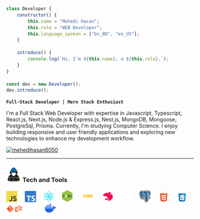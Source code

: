 ``` javascript
class Developer {
    constructor() {
        this.name = "Mehedi Hasan";
        this.role = "WEB Developer";
        this.language_spoken = ["bn_BD", "en_US"];
    }

    introduce() {
        console.log(`Hi, I'm ${this.name}, a ${this.role}.`);
    }
}

const dev = new Developer();
dev.introduce();

```

 **`Full-Stack Developer | Mern Stack Enthusiast`**

I'm a Full Stack Web Developer with expertise in Javascript, Typescript, React.js, Next.js, Node.js & Express.js, Nest.js, MongoDB, Mongoose, PostgreSql, Prisma. Currently, I'm studying Computer Science. I enjoy building responsive and user friendly applications and exploring new technologies to enhance my development workflow.


<p align="left">
    <a href="https://twitter.com/mehedihasan6050" target="blank"><img src="https://img.shields.io/twitter/follow/mehedihasan6050?logo=twitter&style=for-the-badge" alt="mehedihasan6050" /></a>  
   </p>

---

###  <img src="https://github.com/mehedihasan6050/mehedihasan6050/blob/main/img/tech.gif" width="40" height="40" /> Tech and Tools

<div align="left">
 <img src="https://github.com/mehedihasan6050/mehedihasan6050/blob/main/img/javascript.png" width="30"> &nbsp; &nbsp; 
 <img src="https://github.com/mehedihasan6050/mehedihasan6050/blob/main/img/typescript.png" width="30"> &nbsp; &nbsp;
 <img src="https://github.com/mehedihasan6050/mehedihasan6050/blob/main/img/react.gif" width="30"> &nbsp; &nbsp; 
 <img src="https://github.com/mehedihasan6050/mehedihasan6050/blob/main/img/node.gif" width="30"> &nbsp; &nbsp; 
 <img src="https://github.com/mehedihasan6050/mehedihasan6050/blob/main/img/express.gif" width="40"> &nbsp; &nbsp; 
 <img src="https://github.com/mehedihasan6050/mehedihasan6050/blob/main/img/nest.svg" width="30"/> &nbsp; &nbsp; 
 <img src="https://github.com/mehedihasan6050/mehedihasan6050/blob/main/img/mongodb.gif" width="30"> &nbsp; &nbsp; 
 <img src="https://github.com/mehedihasan6050/mehedihasan6050/blob/main/img/postgresql.png" width="30"> &nbsp; &nbsp; 
 <img src="https://github.com/mehedihasan6050/mehedihasan6050/blob/main/img/html.gif" width="30"> &nbsp; &nbsp; 
 <img src="https://github.com/mehedihasan6050/mehedihasan6050/blob/main/img/css.gif" width="30"> &nbsp; &nbsp; 
 <img src="https://github.com/mehedihasan6050/mehedihasan6050/blob/main/img/git.gif" width="45"> &nbsp; &nbsp; 
 <img src="https://github.com/mehedihasan6050/mehedihasan6050/blob/main/img/Prisma.svg" width="20"> &nbsp; &nbsp; 
 <img src="https://github.com/mehedihasan6050/mehedihasan6050/blob/main/img/docker.svg" width="30">
</div>


#
